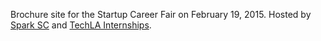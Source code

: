 Brochure site for the Startup Career Fair on February 19, 2015. Hosted by [Spark SC](http://sparksc.org/) and [TechLA Internships](www.techla.internships.com).